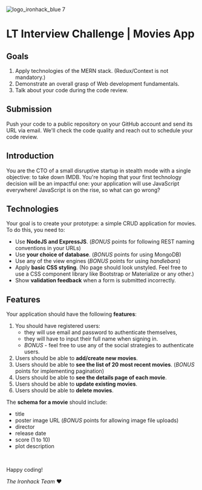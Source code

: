 ![logo_ironhack_blue 7](https://user-images.githubusercontent.com/23629340/40541063-a07a0a8a-601a-11e8-91b5-2f13e4e6b441.png)

# LT Interview Challenge | Movies App 

## Goals
1. Apply technologies of the MERN stack. (Redux/Context is not mandatory.)
2. Demonstrate an overall grasp of Web development fundamentals.
3. Talk about your code during the code review.

## Submission
Push your code to a public repository on your GitHub account and send its URL via email. We'll check the code quality and reach out to schedule your code review.

## Introduction
You are the CTO of a small disruptive startup in stealth mode with a single objective: to take down IMDB. You're hoping that your first technology decision will be an impactful one: your application will use JavaScript everywhere! JavaScript is on the rise, so what can go wrong?

## Technologies

Your goal is to create your prototype: a simple CRUD application for movies.
To do this, you need to:
- Use **NodeJS and ExpressJS**.
  (_BONUS_ points for following REST naming conventions in your URLs)
- Use **your choice of database**.
  (_BONUS_ points for using MongoDB)
- Use any of the view engines (_BONUS_ points for using *handlebars*)
- Apply **basic CSS styling**. (No page should look unstyled. Feel free to use a CSS component library like Bootstrap or Materialize or any other.)
- Show **validation feedback** when a form is submitted incorrectly.

## Features

Your application should have the following **features**:
1. You should have registered users:
    - they will use email and password to authenticate themselves,
    - they will have to input their full name when signing in.
    - _BONUS_ - feel free to use any of the social strategies to authenticate users.
2. Users should be able to **add/create new movies**.
3. Users should be able to **see the list of 20 most recent movies**.
  (_BONUS_ points for implementing pagination)
3. Users should be able to **see the details page of each movie**.
4. Users should be able to **update existing movies**.
5. Users should be able to **delete movies**.

The **schema for a movie** should include:
- title
- poster image URL (_BONUS_ points for allowing image file uploads)
- director
- release date
- score (1 to 10)
- plot description

<br>

Happy coding!

*The Ironhack Team*  :heart: 
